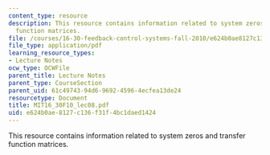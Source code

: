 ```yaml
---
content_type: resource
description: This resource contains information related to system zeros and transfer
  function matrices.
file: /courses/16-30-feedback-control-systems-fall-2010/e624b0ae8127c136f31f4bc1daed1424_MIT16_30F10_lec08.pdf
file_type: application/pdf
learning_resource_types:
- Lecture Notes
ocw_type: OCWFile
parent_title: Lecture Notes
parent_type: CourseSection
parent_uid: 61c49743-94d6-9692-4596-4ecfea13de24
resourcetype: Document
title: MIT16_30F10_lec08.pdf
uid: e624b0ae-8127-c136-f31f-4bc1daed1424
---
```

This resource contains information related to system zeros and transfer function matrices.

